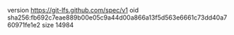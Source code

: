 version https://git-lfs.github.com/spec/v1
oid sha256:fb692c7eae889b00e05c9a44d00a866a13f5d563e6661c73dd40a760971fe1e2
size 14984
